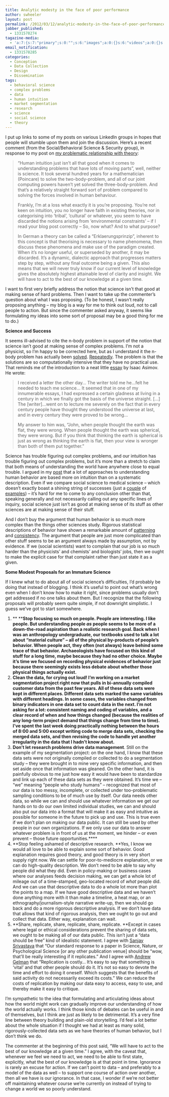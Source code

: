 ```yaml
---
title: Analytic modesty in the face of poor performance
author: swheeler
layout: post
permalink: /2012/03/12/analytic-modesty-in-the-face-of-poor-performance/
jabber_published:
  - 1331578274
tagazine-media:
  - 'a:7:{s:7:"primary";s:0:"";s:6:"images";a:0:{}s:6:"videos";a:0:{}s:11:"image_count";s:1:"0";s:6:"author";s:8:"20450928";s:7:"blog_id";s:8:"32115977";s:9:"mod_stamp";s:19:"2012-03-12 18:51:04";}'
email_notification:
  - 1331578285
categories:
  - Conception
  - Data Collection
  - Design
  - Dissemination
tags:
  - behavioral science
  - complex problems
  - data
  - human intuition
  - market segmentation
  - research
  - science
  - social science
  - theory
---
```

I put up links to some of my posts on various LinkedIn groups in hopes that people will stumble upon them and join the discussion. Here’s a recent comment (from the Social/Behavioral Science & Security group), in response to my post on [my problematic relationship with theory][1]:

> “Human intuition just isn&#8217;t all that good when it comes to understanding problems that have lots of moving parts&#8221;, well, neither is science. It took several hundred years for a mathematician (Poincare) to solve the two-body-problem, and all of our joint computing powers haven&#8217;t yet solved the three-body-problem. And that&#8217;s a relatively straight forward sort of problem compared to solving the forces involved in human behaviour.<!--more-->
> 
> Frankly, I&#8217;m at a loss what exactly it is you&#8217;re proposing. You&#8217;re not keen on intuition, you no longer have faith in existing theories, nor in categorising into &#8216;tribal&#8217;, &#8216;cultural&#8217; or whatever, you seem to have discarded the notions arising from &#8216;environmental constraints&#8217; &#8211; if I read your blog post correctly &#8211; So, now what? And to what purpose?
> 
> In German a theory can be called a &#8220;Erklaerungsprinzip&#8221;, inherent to this concept is that theorising is necessary to name phenomena, then discuss these phenomena and make use of the paradigm created. When it&#8217;s no longer useful, or superseded by another, it may be discarded. It&#8217;s a dynamic, dialectic approach that progresses matters step by step, without any final outcome being a given. This also means that we will never truly know if our current level of knowledge gives the absolutely highest attainable level of clarity and insight. We will have to act to the best of our knowledge at a given time.

I want to first very briefly address the notion that science isn’t that good at making sense of hard problems. Then I want to take up the commenter’s question about what I was proposing. (To be honest, I wasn’t really proposing anything – my blog is a way for me to think out loud, not to call people to action. But since the commenter asked anyway, it seems like formulating my ideas into some sort of proposal may be a good thing for me to do.)

**Science and Success**

It seems ill-advised to cite the n-body problem in support of the notion that science isn’t good at making sense of complex problems. I’m not a physicist, so I’m happy to be corrected here, but as I understand it the n-body problem has actually been [solved][2]. [Repeatedly][3]. The problem is that the solutions are so computationally intensive that they have no practical use. That reminds me of the introduction to a neat little [essay][4] by Isaac Asimov. He wrote:

> I received a letter the other day… The writer told me he…felt he needed to teach me science… It seemed that in one of my innumerable essays, I had expressed a certain gladness at living in a century in which we finally got the basis of the universe straight. […] The [writer]…went on to lecture me severely on the fact that in every century people have thought they understood the universe at last, and in every century they were proved to be wrong…
> 
> My answer to him was, &#8220;John, when people thought the earth was flat, they were wrong. When people thought the earth was spherical, they were wrong. But if you think that thinking the earth is spherical is just as wrong as thinking the earth is flat, then your view is wronger than both of them put together.&#8221;

Science has trouble figuring out complex problems, and our intuition has trouble figuring out complex problems, but it’s more than a stretch to claim that both means of understanding the world have anywhere close to equal trouble. I argued in my [post][1] that a lot of approaches to understanding human behavior are based more on intuition than on a systematic description. Even if we compare social science to medical science – which doesn’t exactly boast a shining string of successes (just a [couple][5] of [examples][6]) – it’s hard for me to come to any conclusion other than that, speaking generally and not necessarily calling out any specific lines of inquiry, social science just isn’t as good at making sense of its stuff as other sciences are at making sense of their stuff.

And I don’t buy the argument that human behavior is so much more complex than the things other sciences study. Rigorous statistical descriptions of behavior have shown a remarkable amount of [patterning][7] and [consistency][8]. The argument that people are just more complicated than other stuff seems to be an argument always made by assumption, not by evidence. If we (social scientists) want to complain that our job is so much harder than the physicists’ and chemists’ and biologists’ jobs, then we ought to make the explicit case for that complaint rather than just state it as a given.

**Some Modest Proposals for an Immature Science**

If I knew what to do about all of social science’s difficulties, I’d probably be doing that instead of blogging. I think it’s useful to point out what’s wrong even when I don’t know how to make it right, since problems usually don’t get addressed if no one talks about them. But I recognize that the following proposals will probably seem quite simple, if not downright simplistic. I guess we’ve got to start somewhere.

1.  ** ****Stop focusing so much on people. **People are interesting. I like people. But understanding people *as* people seems to be more of a down-the-road aspiration than a realistic research goal. Back when I was an anthropology undergraduate, our textbooks used to talk a lot about “material culture” – all of the physical by-products of people’s behavior. When people act, they often (not always) leave behind some trace of that behavior. Archaeologists have focused on this kind of stuff for a long time, maybe because they had no other choice. Maybe it’s time we focused on recording physical evidences of behavior just because there seemingly exists less debate about whether those physical things actually exist.****
2.  **Clean the data, for crying out loud! **I’m working on a market segmentation project right now that pulls in bi-annually compiled customer data from the past few years. All of these data sets were kept in different places. Different data sets marked the same variables with different headings. In some cases, the variables changed from binary indicators in one data set to count data in the next. I’m not asking for a lot: consistent naming and coding of variables, and a clear record of when and how things changed (because the realities of any long-term project demand that things change from time to time). I’ve spent the last week doing practically nothing between the hours of 8:00 and 5:00 except writing code to merge data sets, checking the merged data sets, and then revising the code to handle yet another irregularity in the data that I hadn’t know about.****
3.  **Don’t let research problems drive data management**. Still on the example of my segmentation project: on the one hand, I know that these data sets were not originally compiled or collected to do a segmentation study – they were brought in to mine very specific information, and then set aside once that information was gleaned. On the other hand, it is painfully obvious to me just how easy it would have been to standardize and link up each of these data sets as they were obtained. It’s time we – “we” meaning “people who study humans” – recognized that most of our data is too messy, incomplete, or collected under too-problematic sampling conditions to be of much use by itself. Our data needs other data, so while we can and should use whatever information we get our hands on to do our own limited individual studies, we can and should also put our data into a format that will make it as easy and intuitive as possible for someone in the future to pick up and use. This is true even if we don’t plan on making our data public. It can still be used by other people in our own organizations. If we only use our data to answer whatever problem is in front of us at the moment, we hinder – or even prevent – those future opportunities.****
4.  **Stop feeling ashamed of descriptive research. **Yes, I know we would all love to be able to explain some sort of behavior. Good explanation requires good theory, and good theory is in very short supply right now. We can settle for poor-to-mediocre explanation, or we can do high-quality description. We don’t need to be able to say why people did what they did. Even in policy-making or business cases where our analyses feeds decision making, we can get a whole lot of mileage out of a time-stamped, geo-located record of *what* people did. And we can use that descriptive data to do a whole lot more than plot the points to a map. If we have good descriptive data and we haven’t done anything more with it than make a timeline, a heat map, or an ethnography/journalism-style narrative write-up, then we should go back and do a more rigorous descriptive analysis. If we don’t have data that allows that kind of rigorous analysis, then we ought to go out and collect that data. Either way, explanation can wait.
5.  **Share, replicate, share, replicate, share, replicate. **Except in cases where legal or ethical considerations prevent the sharing of data sets, we ought to be making all of our data public. This isn’t just a “data should be free” kind of idealistic statement. I agree with [Sanjay Srivastava][9] that “Our standard response to a paper in Science, Nature, or Psychological Science [or any other publication venue] should be “wow, that’ll be really interesting if it replicates.” And I agree with [Andrew Gelman][10] that “Replication is costly&#8230; It’s easy to say that something is ‘vital’ and that other people should do it. It’s not so easy to devote the time and effort to doing it oneself. Which suggests that the benefits of said activity do not necessarily exceed its costs.” We can reduce the costs of replication by making our data easy to access, easy to use, and thereby make it easy to critique.

I’m sympathetic to the idea that formulating and articulating ideas about how the world might work can gradually improve our understanding of how the world actually works. I think those kinds of debates can be useful in and of themselves, but I think are just as likely to be detrimental. It’s a very fine line between theory building and plain-old storytelling. I’d feel a lot better about the whole situation if I thought we had at least as many solid, rigorously-collected data sets as we have theories of human behavior, but I don’t think we do.

The commenter at the beginning of this post said, “We will have to act to the best of our knowledge at a given time.” I agree, with the caveat that, whenever we feel we need to act, we need to be able to first state, explicitly, what the best of our knowledge is at that point in time. Ignorance is rarely an excuse for action. If we can’t point to data – and preferably to a model of the data as well – to support one course of action over another, then all we have is our ignorance. In that case, I wonder if we’re not better off maintaining whatever course we’re currently on instead of trying to change a world we so poorly understand.

 [1]: http://housesofstones.github.io/2012/02/27/my-problematic-relationship-with-theory/
 [2]: http://www.math.uvic.ca/faculty/diacu/diacuNbody.pdf
 [3]: http://en.wikipedia.org/wiki/Three_body_problem#n-body_problem
 [4]: http://chem.tufts.edu/AnswersInScience/RelativityofWrong.htm
 [5]: http://www.plosmedicine.org/article/info:doi/10.1371/journal.pmed.0020124
 [6]: http://www.nature.com/nrd/journal/v10/n9/full/nrd3439-c1.html
 [7]: http://mathematicsofwar.com/imagesWarEcologyNature-2.pdf
 [8]: http://www.sciencemag.org/content/327/5968/1018
 [9]: http://spsptalks.wordpress.com/2011/12/31/groundbreaking-or-definitive-journals-need-to-pick-one/
 [10]: http://andrewgelman.com/2010/03/more_on_misunde/
